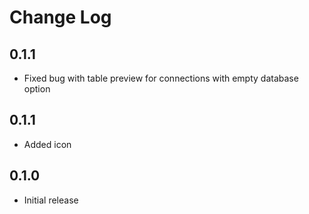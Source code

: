 # Change Log

## 0.1.1
 - Fixed bug with table preview for connections with empty database option

## 0.1.1
 - Added icon

## 0.1.0
 - Initial release
